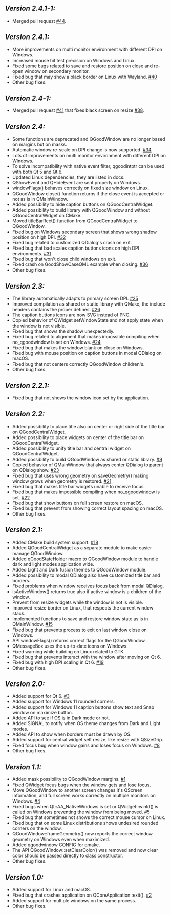 ## *Version 2.4.1-1:*

- Merged pull request [#44](https://github.com/antonypro/QGoodWindow/pull/44).

## *Version 2.4.1:*

- More improvements on multi monitor environment with different DPI on Windows.
- Increased mouse hit test precision on Windows and Linux.
- Fixed some bugs related to save and restore position on close and re-open window on secondary monitor.
- Fixed bug that may show a black border on Linux with Wayland. [#40](https://github.com/antonypro/QGoodWindow/issues/40)
- Other bug fixes.

## *Version 2.4-1:*

- Merged pull request [#41](https://github.com/antonypro/QGoodWindow/pull/41) that fixes black screen on resize [#38](https://github.com/antonypro/QGoodWindow/issues/38).

## *Version 2.4:*

- Some functions are deprecated and QGoodWindow are no longer based on margins but on masks.
- Automatic window re-scale on DPI change is now supported. [#34](https://github.com/antonypro/QGoodWindow/issues/34)
- Lots of improvements on multi monitor environment with different DPI on Windows.
- To solve incompatibility with native event filter, qgoodintptr can be used with both Qt 5 and Qt 6.
- Updated Linux dependencies, they are listed in docs.
- QShowEvent and QHideEvent are sent properly on Windows.
- windowFlags() behaves correctly on fixed size window on Linux.
- QGoodWindow close() function returns if the close event is accepted or not as is in QMainWindow.
- Added possibility to hide caption buttons on QGoodCentralWidget.
- Added possibility to build library with QGoodWindow and without QGoodCentralWidget on CMake.
- Moved titleBarRect() function from QGoodCentralWidget to QGoodWindow.
- Fixed bug on Windows secondary screen that shows wrong shadow position on high DPI. [#32](https://github.com/antonypro/QGoodWindow/issues/32)
- Fixed bug related to customized QDialog's crash on exit.
- Fixed bug that bad scales caption buttons icons on high DPI environments. [#31](https://github.com/antonypro/QGoodWindow/issues/31)
- Fixed bug that won't close child windows on exit.
- Fixed crash on GoodShowCaseQML example when closing. [#36](https://github.com/antonypro/QGoodWindow/issues/36)
- Other bug fixes.

## *Version 2.3:*

- The library automatically adapts to primary screen DPI. [#25](https://github.com/antonypro/QGoodWindow/issues/25)
- Improved compilation as shared or static library with QMake, the include headers contains the proper defines. [#26](https://github.com/antonypro/QGoodWindow/issues/26)
- The caption buttons icons are now SVG instead of PNG.
- Copied behavior of QWidget setWindowState and not apply state when the window is not visible.
- Fixed bug that shows the shadow unexpectedly.
- Fixed bug related to alignment that makes impossible compiling when no_qgoodwindow is set on Windows. [#24](https://github.com/antonypro/QGoodWindow/issues/24)
- Fixed bug that makes the window blank on close on Windows.
- Fixed bug with mouse position on caption buttons in modal QDialog on macOS.
- Fixed bug that not centers correctly QGoodWindow children's.
- Other bug fixes.

## *Version 2.2.1:*

- Fixed bug that not shows the window icon set by the application.

## *Version 2.2:*

- Added possibility to place title also on center or right side of the title bar on QGoodCentralWidget.
- Added possibility to place widgets on center of the title bar on QGoodCentralWidget.
- Added possibility to unify title bar and central widget on QGoodCentralWidget.
- Added possibility to build QGoodWindow as shared or static library. [#9](https://github.com/antonypro/QGoodWindow/issues/9)
- Copied behavior of QMainWindow that always center QDialog to parent on QDialog show. [#23](https://github.com/antonypro/QGoodWindow/issues/23)
- Fixed bug that uses wrong geometry on saveGeometry() making window grows when geometry is restored. [#21](https://github.com/antonypro/QGoodWindow/issues/21)
- Fixed bug that makes title bar widgets unable to receive focus.
- Fixed bug that makes impossible compiling when no_qgoodwindow is set. [#22](https://github.com/antonypro/QGoodWindow/issues/22)
- Fixed bug that show buttons on full screen restore on macOS.
- Fixed bug that prevent from showing correct layout spacing on macOS.
- Other bug fixes.

## *Version 2.1:*

- Added CMake build system support. [#18](https://github.com/antonypro/QGoodWindow/issues/18)
- Added QGoodCentralWidget as a separate module to make easier manage QGoodWindow.
- Added qGoodStateHolder macro to QGoodWindow module to handle dark and light modes application wide.
- Added Light and Dark fusion themes to QGoodWindow module.
- Added possibility to modal QDialog also have customized title bar and borders.
- Fixed problems when window receives focus back from modal QDialog.
- isActiveWindow() returns true also if active window is a children of the window.
- Prevent from resize widgets while the window is not is visible.
- Improved resize border on Linux, that respects the current window stack.
- Implemented functions to save and restore window state as is in QMainWindow. [#15](https://github.com/antonypro/QGoodWindow/issues/15)
- Fixed bug that prevents process to exit on last window close on Windows.
- API windowFlags() returns correct flags for the QGoodWindow.
- QMessageBox uses the up-to-date icons on Windows.
- Fixed warning while building on Linux related to GTK.
- Fixed bug that prevents interact with the window after moving on Qt 6.
- Fixed bug with high DPI scaling in Qt 6. [#19](https://github.com/antonypro/QGoodWindow/issues/19)
- Other bug fixes.

## *Version 2.0:*

- Added support for Qt 6. [#3](https://github.com/antonypro/QGoodWindow/issues/3)
- Added support for Windows 11 rounded corners.
- Added support for Windows 11 caption buttons show text and Snap window on maximize button.
- Added API to see if OS is in Dark mode or not.
- Added SIGNAL to notify when OS theme changes from Dark and Light modes.
- Added API to show when borders must be drawn by OS.
- Added support for central widget self resize, like resize with QSizeGrip.
- Fixed focus bug when window gains and loses focus on Windows. [#8](https://github.com/antonypro/QGoodWindow/issues/8)
- Other bug fixes.

## *Version 1.1:*

- Added mask possibility to QGoodWindow margins. [#1](https://github.com/antonypro/QGoodWindow/issues/1)
- Fixed QWidget focus bugs when the window gets and lose focus.
- Move QGoodWindow to another screen changes it's QScreen information, and full screen works correctly on multiple monitors on Windows. [#4](https://github.com/antonypro/QGoodWindow/issues/4)
- Fixed bugs when Qt::AA_NativeWindows is set or QWidget::winId() is called on Windows preventing the window from being moved. [#5](https://github.com/antonypro/QGoodWindow/issues/5)
- Fixed bug that sometimes not shows the correct mouse cursor on Linux.
- Fixed bug that on some Linux distributions shows undesired rounded corners on the window.
- QGoodWindow::frameGeometry() now reports the correct window geometry on Windows even when maximized.
- Added qgoodwindow CONFIG for qmake.
- The API QGoodWindow::setClearColor() was removed and now clear color should be passed directly to class constructor.
- Other bug fixes.

## *Version 1.0:*

- Added support for Linux and macOS.
- Fixed bug that crashes application on QCoreApplication::exit(). [#2](https://github.com/antonypro/QGoodWindow/issues/2)
- Added support for multiple windows on the same process.
- Other bug fixes.

